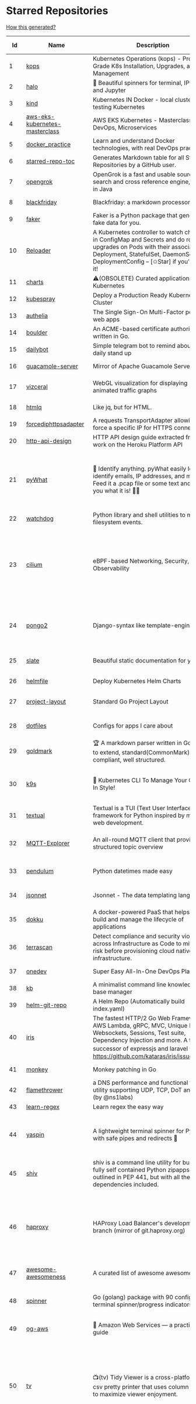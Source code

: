 # Starred Repositories  

[How this generated?](../master/USAGE.md)  

| Id 			| Name			| Description | Star Counts | Topics/Tags   | Last Updated 	|  
| ----------- | ----------- 	| ----------- | ----------- | ----------- 	| -----------   |  
|1|[kops](https://github.com/kubernetes/kops.git)|Kubernetes Operations (kops) - Production Grade K8s Installation, Upgrades, and Management|13671||19-1-2022|  
|2|[halo](https://github.com/manrajgrover/halo.git)|💫 Beautiful spinners for terminal, IPython and Jupyter|2537||9-11-2020|  
|3|[kind](https://github.com/kubernetes-sigs/kind.git)|Kubernetes IN Docker - local clusters for testing Kubernetes|9148||12-1-2022|  
|4|[aws-eks-kubernetes-masterclass](https://github.com/stacksimplify/aws-eks-kubernetes-masterclass.git)|AWS EKS Kubernetes - Masterclass   DevOps, Microservices|346||16-5-2021|  
|5|[docker_practice](https://github.com/yeasy/docker_practice.git)|Learn and understand Docker technologies, with real DevOps practice!|19902||4-1-2022|  
|6|[starred-repo-toc](https://github.com/yks0000/starred-repo-toc.git)|Generates Markdown table for all Starred Repositories by a GitHub user.|4||20-1-2022|  
|7|[opengrok](https://github.com/oracle/opengrok.git)|OpenGrok is a fast and usable source code search and cross reference engine, written in Java|3473||19-1-2022|  
|8|[blackfriday](https://github.com/russross/blackfriday.git)|Blackfriday: a markdown processor for Go|4862||27-10-2020|  
|9|[faker](https://github.com/joke2k/faker.git)|Faker is a Python package that generates fake data for you.|13558||13-1-2022|  
|10|[Reloader](https://github.com/stakater/Reloader.git)|A Kubernetes controller to watch changes in ConfigMap and Secrets and do rolling upgrades on Pods with their associated Deployment, StatefulSet, DaemonSet and DeploymentConfig – [✩Star] if you're using it!|3031||2-1-2022|  
|11|[charts](https://github.com/helm/charts.git)|⚠️(OBSOLETE) Curated applications for Kubernetes|15349||21-12-2021|  
|12|[kubespray](https://github.com/kubernetes-sigs/kubespray.git)|Deploy a Production Ready Kubernetes Cluster|11751||17-1-2022|  
|13|[authelia](https://github.com/authelia/authelia.git)|The Single Sign-On Multi-Factor portal for web apps|11449||19-1-2022|  
|14|[boulder](https://github.com/letsencrypt/boulder.git)|An ACME-based certificate authority, written in Go. |4119||19-1-2022|  
|15|[dailybot](https://github.com/sapumar/dailybot.git)|Simple telegram bot to remind about the daily stand up|8||23-12-2021|  
|16|[guacamole-server](https://github.com/apache/guacamole-server.git)|Mirror of Apache Guacamole Server|1975||12-1-2022|  
|17|[vizceral](https://github.com/Netflix/vizceral.git)|WebGL visualization for displaying animated traffic graphs|3876|graph, traffic, visualization, webgl, monitoring|20-7-2019|  
|18|[htmlq](https://github.com/mgdm/htmlq.git)|Like jq, but for HTML.|5421||3-1-2022|  
|19|[forcediphttpsadapter](https://github.com/Roadmaster/forcediphttpsadapter.git)|A requests TransportAdapter allowing to force a specific IP for HTTPS connections.|37||1-11-2021|  
|20|[http-api-design](https://github.com/interagent/http-api-design.git)|HTTP API design guide extracted from work on the Heroku Platform API|13531||18-11-2021|  
|21|[pyWhat](https://github.com/bee-san/pyWhat.git)|🐸   Identify anything. pyWhat easily lets you identify emails, IP addresses, and more. Feed it a .pcap file or some text and it'll tell you what it is! 🧙‍♀️|4998|cyber, security, hacking, cybersecurity, malware, re, python, pcap, malware-analysis, malware-research, tryhackme, hacktoberfest|7-12-2021|  
|22|[watchdog](https://github.com/gorakhargosh/watchdog.git)|Python library and shell utilities to monitor filesystem events.|5103||29-12-2021|  
|23|[cilium](https://github.com/cilium/cilium.git)|eBPF-based Networking, Security, and Observability|10653|containers, bpf, security, kubernetes, kubernetes-networking, cni, kernel, loadbalancing, monitoring, troubleshooting, xdp, ebpf, k8s, observability, networking|19-1-2022|  
|24|[pongo2](https://github.com/flosch/pongo2.git)|Django-syntax like template-engine for Go|2137|template, go, django, template-engine, pongo2, templates, template-language, golang, golang-library|18-1-2022|  
|25|[slate](https://github.com/slatedocs/slate.git)|Beautiful static documentation for your API|33561|slate, api-documentation, api, static-site-generator|15-12-2021|  
|26|[helmfile](https://github.com/roboll/helmfile.git)|Deploy Kubernetes Helm Charts|3654|kubernetes, helm, chart|10-1-2022|  
|27|[project-layout](https://github.com/golang-standards/project-layout.git)|Standard Go Project Layout|28936|go, golang, project-template, standards, project-structure|22-8-2021|  
|28|[dotfiles](https://github.com/bbkane/dotfiles.git)|Configs for apps I care about|19|dotfiles, zsh, neovim, vscode, git, sqlite, sqlite3|9-1-2022|  
|29|[goldmark](https://github.com/yuin/goldmark.git)|:trophy: A markdown parser written in Go. Easy to extend, standard(CommonMark) compliant, well structured.|1884|markdown, commonmark, golang, go|24-11-2021|  
|30|[k9s](https://github.com/derailed/k9s.git)|🐶 Kubernetes CLI To Manage Your Clusters In Style!|15016|k9s, kubernetes, kubernetes-cli, kubernetes-clusters, k8s, k8s-cluster, go, golang|19-1-2022|  
|31|[textual](https://github.com/Textualize/textual.git)|Textual is a TUI (Text User Interface) framework for Python inspired by modern web development.|7138|terminal, python, tui, rich|9-1-2022|  
|32|[MQTT-Explorer](https://github.com/thomasnordquist/MQTT-Explorer.git)|An all-round MQTT client that provides a structured topic overview|1604|mqtt, mqtt-explorer, homeautomation, mqtt-client, mqtt-smarthome, mqtt-tool|11-8-2021|  
|33|[pendulum](https://github.com/sdispater/pendulum.git)|Python datetimes made easy|4660|python, datetime, date, time, python3, timezones|18-1-2022|  
|34|[jsonnet](https://github.com/google/jsonnet.git)|Jsonnet - The data templating language|5308|jsonnet, configuration, config, functional, json|4-1-2022|  
|35|[dokku](https://github.com/dokku/dokku.git)|A docker-powered PaaS that helps you build and manage the lifecycle of applications|22262||18-1-2022|  
|36|[terrascan](https://github.com/accurics/terrascan.git)|Detect compliance and security violations across Infrastructure as Code to mitigate risk before provisioning cloud native infrastructure.|2736||11-1-2022|  
|37|[onedev](https://github.com/theonedev/onedev.git)|Super Easy All-In-One DevOps Platform|5020||19-1-2022|  
|38|[kb](https://github.com/gnebbia/kb.git)|A minimalist command line knowledge base manager|2804||31-10-2021|  
|39|[helm-git-repo](https://github.com/yks0000/helm-git-repo.git)|A Helm Repo (Automatically build index.yaml)|1||6-4-2021|  
|40|[iris](https://github.com/kataras/iris.git)|The fastest HTTP/2 Go Web Framework. AWS Lambda, gRPC, MVC, Unique Router, Websockets, Sessions, Test suite, Dependency Injection and more. A true successor of expressjs and laravel   谢谢 https://github.com/kataras/iris/issues/1329  |21736|go, framework, server, middleware, router, performance, iris, web-framework, mvc, golang, expressjs, laravel|8-1-2022|  
|41|[monkey](https://github.com/bouk/monkey.git)|Monkey patching in Go|2738||9-12-2019|  
|42|[flamethrower](https://github.com/DNS-OARC/flamethrower.git)|a DNS performance and functional testing utility supporting UDP, TCP, DoT and DoH (by @ns1labs)|244|dns, performance, functional-testing|20-9-2021|  
|43|[learn-regex](https://github.com/ziishaned/learn-regex.git)|Learn regex the easy way|40380|||  
|44|[yaspin](https://github.com/pavdmyt/yaspin.git)|A lightweight terminal spinner for Python with safe pipes and redirects 🎁|492|spinner, terminal, cli-utilities, python, loader, unix, easy-to-use, python-library, awesome, console, cli, utilities|14-11-2021|  
|45|[shiv](https://github.com/linkedin/shiv.git)|shiv is a command line utility for building fully self contained Python zipapps as outlined in PEP 441, but with all their dependencies included.|1354||18-11-2021|  
|46|[haproxy](https://github.com/haproxy/haproxy.git)|HAProxy Load Balancer's development branch (mirror of git.haproxy.org)|2533|haproxy, load-balancer, reverse-proxy, proxy, http, http2, cache, fastcgi, high-availability, https, ipv6, proxy-protocol, ddos-mitigation, tls13, high-performance, caching|20-1-2022|  
|47|[awesome-awesomeness](https://github.com/bayandin/awesome-awesomeness.git)|A curated list of awesome awesomeness|28440|||  
|48|[spinner](https://github.com/briandowns/spinner.git)|Go (golang) package with 90 configurable terminal spinner/progress indicators.|1673|go, golang, spinner, statusbar, cli, terminal, terminal-ui, progress-bar, progressbar, indicator|1-1-2022|  
|49|[og-aws](https://github.com/open-guides/og-aws.git)|📙 Amazon Web Services — a practical guide|30712|||  
|50|[tv](https://github.com/alexhallam/tv.git)|📺(tv) Tidy Viewer is a cross-platform CLI csv pretty printer that uses column styling to maximize viewer enjoyment.|1370|cli, terminal, csv, pretty-printer, pretty-print, command-line-tool, data-science, rust, command-line, tabular-data, tibble, dataframe, datatable, csv-viewer, csv-visualization, csv-pretty-print, csv-cat, column, csv-column, hacktoberfest|11-1-2022|  
|51|[brackets](https://github.com/adobe/brackets.git)|An open source code editor for the web, written in JavaScript, HTML and CSS.|33706|||  
|52|[ecs-refarch-service-discovery](https://github.com/awslabs/ecs-refarch-service-discovery.git)|An EC2 Container Service Reference Architecture for providing Service Discovery to containers using CloudWatch Events, Lambda and Route 53 private hosted zones. |436||25-7-2016|  
|53|[awesome-cheatsheets](https://github.com/LeCoupa/awesome-cheatsheets.git)|👩‍💻👨‍💻 Awesome cheatsheets for popular programming languages, frameworks and development tools. They include everything you should know in one single file.|26432|cheatsheets, javascript, bash, nodejs, cheatsheet, database, language, frontend, backend, feathersjs, redis, vuejs, vim, django, programming-language, xcode, php, docker, kubernetes, sailsjs|21-12-2021|  
|54|[tldr](https://github.com/tldr-pages/tldr.git)|📚 Collaborative cheatsheets for console commands|36931|shell, man-page, tldr, manpages, documentation, cheatsheets, terminal, command-line, console, examples, help, manual, hacktoberfest||  
|55|[caddy](https://github.com/caddyserver/caddy.git)|Fast, multi-platform web server with automatic HTTPS|36548|go, web-server, caddyfile, http, http-server, reverse-proxy, https, tls, automatic-https, privacy, security||  
|56|[awesome-interview-questions](https://github.com/DopplerHQ/awesome-interview-questions.git)|:octocat: A curated awesome list of lists of interview questions. Feel free to contribute! :mortar_board: |44795|awesome-list, awesomeness, interview-questions, interviewing, interview-practice, ruby, javascript, awesome, list, python-interview-questions, rails-interview, javascript-interview-questions, angularjs-interview-questions, android-interview-questions||  
|57|[awesome-scalability](https://github.com/binhnguyennus/awesome-scalability.git)|The Patterns of Scalable, Reliable, and Performant Large-Scale Systems|37150|system-design, backend, scalability, interview, architecture, devops, design-patterns, interview-questions, awesome-list, big-data, awesome, resources, lists, web-development, programming, system, interview-practice, computer-science, distributed-systems, machine-learning|10-1-2022|  
|58|[schema](https://github.com/keleshev/schema.git)|Schema validation just got Pythonic|2509||1-12-2021|  
|59|[github-cheat-sheet](https://github.com/tiimgreen/github-cheat-sheet.git)|A list of cool features of Git and GitHub.|33734|awesome, awesome-list, list, github, git|6-10-2020|  
|60|[cheat.sh](https://github.com/chubin/cheat.sh.git)|the only cheat sheet you need|28034|cheatsheet, curl, terminal, command-line, cli, examples, documentation, help, tldr, hacktoberfest2021|1-1-2022|  
|61|[every-programmer-should-know](https://github.com/mtdvio/every-programmer-should-know.git)|A collection of (mostly) technical things every software developer should know about|51923|cc-by, computer-science, educational, novice, collection|19-4-2021|  
|62|[face_recognition](https://github.com/ageitgey/face_recognition.git)|The world's simplest facial recognition api for Python and the command line|42873|machine-learning, face-detection, face-recognition, python|14-6-2021|  
|63|[awesome-courses](https://github.com/prakhar1989/awesome-courses.git)|:books: List of awesome university courses for learning Computer Science!|38984|computer-science, courses, awesome-list, awesome|2-12-2020|  
|64|[design-patterns-for-humans](https://github.com/kamranahmedse/design-patterns-for-humans.git)|An ultra-simplified explanation to design patterns|32552|design-patterns, architecture, software-engineering, engineering, principles, computer-science|22-11-2020|  
|65|[leveldb](https://github.com/google/leveldb.git)|LevelDB is a fast key-value storage library written at Google that provides an ordered mapping from string keys to string values.|28102||17-1-2022|  
|66|[core](https://github.com/home-assistant/core.git)|:house_with_garden: Open source home automation that puts local control and privacy first.|49150|python, home-automation, iot, internet-of-things, mqtt, raspberry-pi, asyncio, hacktoberfest|20-1-2022|  
|67|[discourse](https://github.com/discourse/discourse.git)|A platform for community discussion. Free, open, simple.|34830|discourse, javascript, rails, ruby, ember, forum, postgresql|19-1-2022|  
|68|[PayloadsAllTheThings](https://github.com/swisskyrepo/PayloadsAllTheThings.git)|A list of useful payloads and bypass for Web Application Security and Pentest/CTF|33652|pentest, payload, bypass, web-application, hacking, vulnerability, bounty, methodology, privilege-escalation, penetration-testing, cheatsheet, security, enumeration, bugbounty, redteam, payloads, hacktoberfest|19-1-2022|  
|69|[pi-hole](https://github.com/pi-hole/pi-hole.git)|A black hole for Internet advertisements|34625|pi-hole, ad-blocker, shell, blocker, raspberry-pi, cloud, dnsmasq, dhcp, dhcp-server, dns-server, dashboard, hacktoberfest|16-1-2022|  
|70|[nginx-module-vts](https://github.com/vozlt/nginx-module-vts.git)|Nginx virtual host traffic status module|2544||10-2-2021|  
|71|[typer](https://github.com/tiangolo/typer.git)|Typer, build great CLIs. Easy to code. Based on Python type hints.|7035||30-8-2021|  
|72|[ora](https://github.com/sindresorhus/ora.git)|Elegant terminal spinner|7463||13-9-2021|  
|73|[chef](https://github.com/chef/chef.git)|Chef Infra, a powerful automation platform that transforms infrastructure into code automating how infrastructure is configured, deployed and managed across any environment, at any scale|6806||19-1-2022|  
|74|[kubernetes-the-hard-way](https://github.com/kelseyhightower/kubernetes-the-hard-way.git)|Bootstrap Kubernetes the hard way on Google Cloud Platform. No scripts.|29661||2-5-2021|  
|75|[gotty](https://github.com/sorenisanerd/gotty.git)|Share your terminal as a web application|1473||12-1-2022|  
|76|[algorithm-visualizer](https://github.com/algorithm-visualizer/algorithm-visualizer.git)|:fireworks:Interactive Online Platform that Visualizes Algorithms from Code|36212|algorithm, data-structure, visualization, animation|30-11-2021|  
|77|[scrapy](https://github.com/scrapy/scrapy.git)|Scrapy, a fast high-level web crawling & scraping framework for Python.|42526|python, scraping, crawling, framework, crawler, hacktoberfest|10-1-2022|  
|78|[rich](https://github.com/Textualize/rich.git)|Rich is a Python library for rich text and beautiful formatting in the terminal.|33586|python, python3, python-library, terminal, terminal-color, markdown, tables, syntax-highlighting, ansi-colors, progress-bar-python, progress-bar, traceback, rich, tracebacks-rich, emoji|19-1-2022|  
|79|[kong](https://github.com/Kong/kong.git)|🦍 The Cloud-Native API Gateway |31058|api-gateway, nginx, luajit, microservices, api-management, serverless, apis, iot, consul, docker, reverse-proxy, cloud-native, microservice, kong, devops, servicecontrol, kubernetes, kubernetes-ingress-controller, kubernetes-ingress|19-1-2022|  
|80|[cli-spinners](https://github.com/sindresorhus/cli-spinners.git)|Spinners for use in the terminal|1891||1-10-2021|  
|81|[styleguide](https://github.com/google/styleguide.git)|Style guides for Google-originated open-source projects|29684|cpplint, styleguide, style-guide|13-1-2022|  
|82|[kubernetes-handbook](https://github.com/rootsongjc/kubernetes-handbook.git)|Kubernetes中文指南/云原生应用架构实践手册 -  https://jimmysong.io/kubernetes-handbook|9539||18-1-2022|  
|83|[sqlc](https://github.com/kyleconroy/sqlc.git)|Generate type-safe code from SQL|4683|go, postgresql, sql, orm, code-generator, mysql, python, kotlin|16-1-2022|  
|84|[seaweedfs](https://github.com/chrislusf/seaweedfs.git)|SeaweedFS is a fast distributed storage system for blobs, objects, files, and data lake, for billions of files! Blob store has O(1) disk seek, cloud tiering. Filer supports Cloud Drive, cross-DC active-active replication, Kubernetes, POSIX FUSE mount, S3 API, S3 Gateway, Hadoop, WebDAV, encryption, Erasure Coding.|13695|distributed-storage, distributed-systems, s3, hdfs, fuse, distributed-file-system, hadoop-hdfs, posix, tiered-file-system, kubernetes, replication, object-storage, s3-storage, seaweedfs, erasure-coding, blob-storage, cloud-drive|20-1-2022|  
|85|[terminalizer](https://github.com/faressoft/terminalizer.git)|🦄 Record your terminal and generate animated gif images or share a web player|12259|terminal, record, capture, shot, bash, powershell, gif, animated, generate, theme, colors, font, repeat, command-line, shell, zsh, bash-profile, render, tty, pty|18-4-2020|  
|86|[boundary](https://github.com/hashicorp/boundary.git)|Boundary enables identity-based access management for dynamic infrastructure. |3155|hashicorp, security, zero-trust, hacktoberfest|18-1-2022|  
|87|[celery](https://github.com/celery/celery.git)|Distributed Task Queue (development branch)|18532|python, task-manager, task-scheduler, task-runner, queue-workers, queued-jobs, queue-tasks, amqp, redis, sqs, sqs-queue, python3, python-library||  
|88|[landscape](https://github.com/cncf/landscape.git)|🌄The Cloud Native Interactive Landscape filters and sorts hundreds of projects and products, and shows details including GitHub stars, funding or market cap, first and last commits, contributor counts, headquarters location, and recent tweets.|8029|cloud-native, landscape, cncf, svg, logo, serverless, crunchbase||  
|89|[sanic-prometheus](https://github.com/dkruchinin/sanic-prometheus.git)|Prometheus metrics for Sanic,  an async python web server|67|python, prometheus, sanic, monitoring|12-10-2020|  
|90|[http2smugl](https://github.com/neex/http2smugl.git)|-|349||10-11-2021|  
|91|[Notepads](https://github.com/JasonStein/Notepads.git)|A modern, lightweight text editor with a minimalist design.|5704|fluent, notepad, texteditor, uwp, markdown, diff-viewer, windows, app|12-1-2022|  
|92|[cli53](https://github.com/barnybug/cli53.git)|Command line tool for Amazon Route 53|1743||17-1-2021|  
|93|[falcon](https://github.com/falconry/falcon.git)|The no-nonsense REST API and microservices framework for Python developers, with a focus on reliability, correctness, and performance at scale.|8679|python, framework, rest, microservices, web, api, http, wsgi, asgi||  
|94|[gping](https://github.com/orf/gping.git)|Ping, but with a graph|5726||17-1-2022|  
|95|[loguru](https://github.com/Delgan/loguru.git)|Python logging made (stupidly) simple|10833|python, logging, logger, log|19-1-2022|  
|96|[archivy](https://github.com/archivy/archivy.git)|Archivy is a self-hosted knowledge repository that allows you to safely preserve useful content that contributes to your own personal, searchable and extendable wiki.|2775|elasticsearch, knowledge, productivity, python, knowledge-base, note-taking, digital-brain, cli, hacktoberfest|16-1-2022|  
|97|[predictive-horizontal-pod-autoscaler](https://github.com/jthomperoo/predictive-horizontal-pod-autoscaler.git)|Horizontal Pod Autoscaler built with predictive abilities using statistical models|160|predictive-analytics, kubernetes, autoscaler, cpa, custompodautoscaler, custom-pod-autoscaler, horizontal-pod-autoscaler, predictions, statistical-models, replicas, autoscaling, hacktoberfest||  
|98|[kubetools](https://github.com/collabnix/kubetools.git)|Kubetools - Curated List of Kubernetes Tools|394|hacktoberfest, hacktoberfest2020, kubernetes, helm, helmpack, helmcharts, jenkins, iot, monitoring, monitoring-tool, prometheus, thanos, grafana, kubernetes-clusters, kubernetes-operational, kubernetes-resource, k8s-cluster, kubernetes-cli||  
|99|[duf](https://github.com/muesli/duf.git)|Disk Usage/Free Utility - a better 'df' alternative|7795|hacktoberfest, disk-space, disk-usage, df, linux, macos, freebsd, openbsd, windows, user-friendly, cli, terminal, filesystem, tui|13-1-2022|  
|100|[behave](https://github.com/behave/behave.git)|BDD, Python style.|2500||16-1-2022|  
|101|[python-container](https://github.com/googleapis/python-container.git)|-|24|||  
|102|[terraform-switcher](https://github.com/warrensbox/terraform-switcher.git)|A command line tool to switch between different versions of terraform  (install with homebrew and more)|813|terraform, go, golang||  
|103|[nativefier](https://github.com/nativefier/nativefier.git)|Make any web page a desktop application|29613|nodejs, electron, linux, windows, macos, desktop-application|10-1-2022|  
|104|[envoy](https://github.com/envoyproxy/envoy.git)|Cloud-native high-performance edge/middle/service proxy|18771|cats, rocket-ships, cars, more-cats, cats-over-dogs, nanoservices, corgis, cncf||  
|105|[diagrams](https://github.com/mingrammer/diagrams.git)|:art: Diagram as Code for prototyping cloud system architectures|15936|diagram, diagram-as-code, architecture, graphviz||  
|106|[gcsfuse](https://github.com/GoogleCloudPlatform/gcsfuse.git)|A user-space file system for interacting with Google Cloud Storage|1385|||  
|107|[aws-cli](https://github.com/aws/aws-cli.git)|Universal Command Line Interface for Amazon Web Services|11920|aws, cloud, aws-cli, cloud-management|19-1-2022|  
|108|[ImHex](https://github.com/WerWolv/ImHex.git)|🔍 A Hex Editor for Reverse Engineers, Programmers and people who value their retinas when working at 3 AM.|11970|hex-editor, reverse-engineering, ips, ips32, pattern-highlighting, dear-imgui, disassembler, analyzer, mathematical-evaluator, pattern-language, dark-mode, nodes, data-processor, hacktoberfest|17-1-2022|  
|109|[mycli](https://github.com/dbcli/mycli.git)|A Terminal Client for MySQL with AutoCompletion and Syntax Highlighting.|10133|database, python, syntax-highlighting, mysql, mycli, auto-completion|11-1-2022|  
|110|[rook](https://github.com/rook/rook.git)|Storage Orchestration for Kubernetes|9445|storage, kubernetes, ceph, storage-cluster, docker, cloud-native, etcd, cncf|19-1-2022|  
|111|[cdk8s](https://github.com/cdk8s-team/cdk8s.git)|Define Kubernetes native apps and abstractions using object-oriented programming|2748||20-1-2022|  
|112|[grafana](https://github.com/grafana/grafana.git)|The open and composable observability and data visualization platform. Visualize metrics, logs, and traces from multiple sources like Prometheus, Loki, Elasticsearch, InfluxDB, Postgres and many more. |46546|grafana, monitoring, analytics, metrics, influxdb, prometheus, elasticsearch, alerting, data-visualization, go, dashboard, business-intelligence, mysql, postgres, hacktoberfest|19-1-2022|  
|113|[k3s](https://github.com/k3s-io/k3s.git)|Lightweight Kubernetes|18895|kubernetes, k8s|20-1-2022|  
|114|[dapr](https://github.com/dapr/dapr.git)|Dapr is a portable, event-driven, runtime for building distributed applications across cloud and edge.|16690|microservices, microservice, kubernetes, sidecar, state-management, event-driven, pubsub, serverless, containers|18-1-2022|  
|115|[influxdb](https://github.com/influxdata/influxdb.git)|Scalable datastore for metrics, events, and real-time analytics|22738|influxdb, monitoring, database, time-series, metrics, go, react|19-1-2022|  
|116|[aws-eks-best-practices](https://github.com/aws/aws-eks-best-practices.git)|A best practices guide for day 2 operations, including operational excellence, security, reliability, performance efficiency, and cost optimization.|770||19-1-2022|  
|117|[graphene-django](https://github.com/graphql-python/graphene-django.git)|Integrate GraphQL into your Django project.|3756|graphene, django, python, graphql|18-1-2022|  
|118|[kubernetes-external-secrets](https://github.com/external-secrets/kubernetes-external-secrets.git)|Integrate external secret management systems with Kubernetes|2471|kubernetes, secrets-management, aws, aws-secrets-manager, vault, hashicorp, kubernetes-external-secrets, secrets-manager|16-1-2022|  
|119|[rundeck](https://github.com/rundeck/rundeck.git)|Enable Self-Service Operations: Give specific users access to your existing tools, services, and scripts|4460|rundeck, devops, deployment, scheduler, automation, orchestration, ansible, audit, sre, operations, ops, devops-tools, devops-team, runbook, hacktoberfest|19-1-2022|  
|120|[kubesphere](https://github.com/kubesphere/kubesphere.git)|The container platform tailored for Kubernetes multi-cloud, datacenter, and edge management ⎈ 🖥 ☁️|8643|devops, container-management, k8s, cncf, cloud-native, servicemesh, kubesphere, kubernetes-platform-solution, kubernetes, jenkins, istio, observability, multi-cluster, hacktoberfest|20-1-2022|  
|121|[marathon](https://github.com/mesosphere/marathon.git)|Deploy and manage containers (including Docker) on top of Apache Mesos at scale.|4033|dcos-orchestration-guild, dcos|27-7-2021|  
|122|[teleport](https://github.com/gravitational/teleport.git)|Certificate authority and access plane for SSH, Kubernetes, web apps, databases and desktops|10865|ssh, go, bastion, teleport-binaries, certificate, golang, cluster, teleport, firewall, security, jumpserver, rbac, audit, pam, kubernetes, kubernetes-access, firewalls, database-access, postgres, rdp|20-1-2022|  
|123|[minikube](https://github.com/kubernetes/minikube.git)|Run Kubernetes locally|22986|minikube, kubernetes, cluster, containers, go, cncf|20-1-2022|  
|124|[emissary](https://github.com/emissary-ingress/emissary.git)|open source Kubernetes-native API gateway for microservices built on the Envoy Proxy|3615|||  
|125|[ohmyzsh](https://github.com/ohmyzsh/ohmyzsh.git)|🙃   A delightful community-driven (with 2,000+ contributors) framework for managing your zsh configuration. Includes 300+ optional plugins (rails, git, macOS, hub, docker, homebrew, node, php, python, etc), 140+ themes to spice up your morning, and an auto-update tool so that makes it easy to keep up with the latest updates from the community.|139563|||  
|126|[google-api-python-client](https://github.com/googleapis/google-api-python-client.git)|🐍 The official Python client library for Google's discovery based APIs.|5340|||  
|127|[sceptre](https://github.com/Sceptre/sceptre.git)|Build better AWS infrastructure|1282|aws, cloudformation, infrastructure, python, devops, cloud, sceptre||  
|128|[driftctl](https://github.com/snyk/driftctl.git)|Detect, track and alert on infrastructure drift|1716|||  
|129|[awesome-gcp-certifications](https://github.com/sathishvj/awesome-gcp-certifications.git)|Google Cloud Platform Certification resources.|2213|||  
|130|[sealed-secrets](https://github.com/bitnami-labs/sealed-secrets.git)|A Kubernetes controller and tool for one-way encrypted Secrets|4324||17-1-2022|  
|131|[kubeflow](https://github.com/kubeflow/kubeflow.git)|Machine Learning Toolkit for Kubernetes|11119||4-1-2022|  
|132|[cloud-custodian](https://github.com/cloud-custodian/cloud-custodian.git)|Rules engine for cloud security, cost optimization, and governance, DSL in yaml for policies to query, filter, and take actions on resources|3965|aws, compliance, cloud, rules-engine, cloud-computing, management, serverless, lambda, gcp, azure||  
|133|[go-fuzz](https://github.com/dvyukov/go-fuzz.git)|Randomized testing for Go|4237|fuzzing, testing, go|14-9-2021|  
|134|[python-telegram-bot](https://github.com/python-telegram-bot/python-telegram-bot.git)|We have made you a wrapper you can't refuse|17487|python, telegram, bot, chatbot, framework, hacktoberfest|3-1-2022|  
|135|[containerd](https://github.com/containerd/containerd.git)|An open and reliable container runtime|10114|containerd, oci, containers, docker, cncf, cri, kubernetes, hacktoberfest|20-1-2022|  
|136|[json-server](https://github.com/typicode/json-server.git)|Get a full fake REST API with zero coding in less than 30 seconds (seriously)|59134||9-11-2021|  
|137|[litestream](https://github.com/benbjohnson/litestream.git)|Streaming replication for SQLite.|3978|sqlite, replication, s3|15-1-2022|  
|138|[Depix](https://github.com/beurtschipper/Depix.git)|Recovers passwords from pixelized screenshots|21204||3-10-2021|  
|139|[boto3](https://github.com/boto/boto3.git)|AWS SDK for Python|6967|python, aws, cloud, cloud-management, aws-sdk|19-1-2022|  
|140|[htop](https://github.com/htop-dev/htop.git)|htop - an interactive process viewer|3244|process, viewer, console, terminal, linux, macos, bsd, c, hacktoberfest|18-1-2022|  
|141|[mdBook](https://github.com/rust-lang/mdBook.git)|Create book from markdown files. Like Gitbook but implemented in Rust|8401||18-1-2022|  
|142|[outrun](https://github.com/Overv/outrun.git)|Execute a local command using the processing power of another Linux machine.|3000||22-3-2021|  
|143|[microservices-demo](https://github.com/GoogleCloudPlatform/microservices-demo.git)|Sample cloud-native application with 10 microservices showcasing Kubernetes, Istio, gRPC and OpenCensus.|11513|kubernetes, grpc, istio, opencensus, gke, skaffold, sample-application, google-cloud, samples|13-1-2022|  
|144|[iris](https://github.com/linkedin/iris.git)|Iris is a highly configurable and flexible service for paging and messaging.|641|paging, escalation, messaging, automation|19-1-2022|  
|145|[acme.sh](https://github.com/acmesh-official/acme.sh.git)|A pure Unix shell script implementing ACME client protocol|25117|acme, acme-protocol, letsencrypt, certbot, shell, ash, bash, posix, posix-sh, zerossl, buypass, acme-client|19-1-2022|  
|146|[watchman](https://github.com/facebook/watchman.git)|Watches files and records, or triggers actions, when they change. |10615||20-1-2022|  
|147|[ytfzf](https://github.com/pystardust/ytfzf.git)|A posix script to find and watch youtube videos from the terminal. (Without API)|2286|youtube, cli, terminal, posix, fzf, dmenu, ueberzug|19-1-2022|  
|148|[grex](https://github.com/pemistahl/grex.git)|A command-line tool and library for generating regular expressions from user-provided test cases|4980|command-line-tool, tool, regex, regexp, regex-pattern, regular-expression, regular-expressions, rust, cli, rust-cli, terminal, rust-library, rust-crate|19-1-2022|  
|149|[ntopng](https://github.com/ntop/ntopng.git)|Web-based Traffic and Security Network Traffic Monitoring|4383|ntopng, realtime, network, sflow, ipfix, traffic-monitoring, packet-analyser, packet-processing, netflow, snmp, ebpf, docker, kubernetes|19-1-2022|  
|150|[x509-certificate-exporter](https://github.com/enix/x509-certificate-exporter.git)|A Prometheus exporter to monitor x509 certificates expiration in Kubernetes clusters or standalone|167|prometheus-exporter, kubernetes, monitoring-tool, certificates, expiration-monitoring, dashboard, grafana-dashboard, certificates-focusing, alert|4-1-2022|  
|151|[github1s](https://github.com/conwnet/github1s.git)|One second to read GitHub code with VS Code.|20550|hacktoberfest|13-1-2022|  
|152|[flower](https://github.com/mher/flower.git)|Real-time monitor and web admin for Celery distributed task queue|5070|celery, task-queue, monitoring, administration, workers, rabbitmq, redis, python, asynchronous|25-11-2021|  
|153|[project-based-learning](https://github.com/practical-tutorials/project-based-learning.git)|Curated list of project-based tutorials|61331|tutorial, project, beginner-project, webdevelopment, python, javascript, cpp, golang|28-12-2021|  
|154|[awesome-python](https://github.com/vinta/awesome-python.git)|A curated list of awesome Python frameworks, libraries, software and resources|113684|awesome, python, collections, python-library, python-framework, python-resources|17-12-2021|  
|155|[troposphere](https://github.com/cloudtools/troposphere.git)|troposphere - Python library to create AWS CloudFormation descriptions|4610|aws-cloudformation, cloudformation, python, python3, troposphere|12-1-2022|  
|156|[fucking-algorithm](https://github.com/labuladong/fucking-algorithm.git)|刷算法全靠套路，认准 labuladong 就够了！English version supported! Crack LeetCode, not only how, but also why. |100881|leetcode, algorithms, interview-questions, data-structures, kmp, dynamic-programming, computer-science, dynamic-programming-algorithm|10-12-2021|  
|157|[hyper](https://github.com/vercel/hyper.git)|A terminal built on web technologies|37710|terminal, javascript, html, css, react, terminal-emulators, hyper, macos, linux|17-1-2022|  
|158|[recommenders](https://github.com/microsoft/recommenders.git)|Best Practices on Recommendation Systems|12056|machine-learning, recommender, ranking, deep-learning, python, jupyter-notebook, recommendation-algorithm, rating, operationalization, kubernetes, azure, microsoft, recommendation-system, recommendation-engine, recommendation, data-science, tutorial, artificial-intelligence|13-1-2022|  
|159|[scalene](https://github.com/plasma-umass/scalene.git)|Scalene: a high-performance, high-precision CPU, GPU, and memory profiler for Python|5169|python, profiling, performance-analysis, cpu-profiling, memory-management, profiler, python-profilers, gpu-programming, scalene, profiles-memory, performance-cpu, cpu, memory-allocation, gpu, memory-consumption|19-1-2022|  
|160|[swagger-ui](https://github.com/swagger-api/swagger-ui.git)|Swagger UI is a collection of HTML, JavaScript, and CSS assets that dynamically generate beautiful documentation from a Swagger-compliant API.|21422|swagger, swagger-ui, swagger-api, swagger-js, rest, rest-api, openapi-specification, oas, openapi, openapi3, hacktoberfest|19-1-2022|  
|161|[pulumi](https://github.com/pulumi/pulumi.git)|Pulumi - Developer-First Infrastructure as Code. Your Cloud, Your Language, Your Way 🚀|11142|infrastructure-as-code, serverless, containers, aws, azure, gcp, kubernetes, cloud, cloud-computing, iac, csharp, typescript, javascript, golang, go, dotnet, fsharp, python|20-1-2022|  
|162|[youtube-dl](https://github.com/ytdl-org/youtube-dl.git)|Command-line program to download videos from YouTube.com and other video sites|105259|||  
|163|[octodns](https://github.com/octodns/octodns.git)|Tools for managing DNS across multiple providers|2108|dns, workflow, infrastructure-as-code|18-1-2022|  
|164|[computer-science](https://github.com/ossu/computer-science.git)|:mortar_board: Path to a free self-taught education in Computer Science!|105546|computer-science, awesome-list, courses, curriculum||  
|165|[argo-rollouts](https://github.com/argoproj/argo-rollouts.git)|Progressive Delivery for Kubernetes|1327|gitops, canary, bluegreen, kubernetes, argoproj, deployments, experiments, argo-rollouts, progressive-delivery||  
|166|[atom](https://github.com/atom/atom.git)|:atom: The hackable text editor|56611|atom, editor, javascript, electron, windows, linux, macos||  
|167|[wait-for-it](https://github.com/vishnubob/wait-for-it.git)|Pure bash script to test and wait on the availability of a TCP host and port|7332|||  
|168|[the-art-of-command-line](https://github.com/jlevy/the-art-of-command-line.git)|Master the command line, in one page|101505|bash, unix, documentation, linux, macos, windows||  
|169|[gin](https://github.com/gin-gonic/gin.git)|Gin is a HTTP web framework written in Go (Golang). It features a Martini-like API with much better performance -- up to 40 times faster. If you need smashing performance, get yourself some Gin.|54890|||  
|170|[dive](https://github.com/wagoodman/dive.git)|A tool for exploring each layer in a docker image|29607|||  
|171|[arrow](https://github.com/arrow-py/arrow.git)|🏹 Better dates & times for Python|7727||19-1-2022|  
|172|[dashboard](https://github.com/kubernetes/dashboard.git)|General-purpose web UI for Kubernetes clusters|10691|||  
|173|[awesome-docker](https://github.com/veggiemonk/awesome-docker.git)|:whale: A curated list of Docker resources and projects|21047|||  
|174|[request](https://github.com/request/request.git)|🏊🏾 Simplified HTTP request client.|25400|||  
|175|[devops-exercises](https://github.com/bregman-arie/devops-exercises.git)|Linux, Jenkins, AWS, SRE, Prometheus, Docker, Python, Ansible, Git, Kubernetes, Terraform, OpenStack, SQL, NoSQL, Azure, GCP, DNS, Elastic, Network, Virtualization. DevOps Interview Questions|20393||5-1-2022|  
|176|[serverless](https://github.com/serverless/serverless.git)|⚡ Serverless Framework – Build web, mobile and IoT applications with serverless architectures using AWS Lambda, Azure Functions, Google CloudFunctions & more! – |41755|||  
|177|[labs](https://github.com/docker/labs.git)|This is a collection of tutorials for learning how to use Docker with various tools. Contributions welcome.|10510|||  
|178|[mkcert](https://github.com/FiloSottile/mkcert.git)|A simple zero-config tool to make locally trusted development certificates with any names you'd like.|33385|||  
|179|[docker-cheat-sheet](https://github.com/wsargent/docker-cheat-sheet.git)|Docker Cheat Sheet|20566|||  
|180|[lens](https://github.com/lensapp/lens.git)|Lens - The way the world runs Kubernetes|16797|kubernetes, kubernetes-ui, kubernetes-dashboard, cloud-native, devops, containers|19-1-2022|  
|181|[benten](https://github.com/intuit/benten.git)|Chatbot Development Framework (with Slack integration for Jira and Jenkins)|125|||  
|182|[awesome-kubernetes](https://github.com/ramitsurana/awesome-kubernetes.git)|A curated list for awesome kubernetes sources :ship::tada:|12376|||  
|183|[prometheus](https://github.com/prometheus/prometheus.git)|The Prometheus monitoring system and time series database.|40533|||  
|184|[k6](https://github.com/grafana/k6.git)|A modern load testing tool, using Go and JavaScript - https://k6.io|15182|golang, load-testing, load-generator, javascript, es6, performance, hacktoberfest|19-1-2022|  
|185|[microsoft-authentication-library-for-python](https://github.com/AzureAD/microsoft-authentication-library-for-python.git)|Microsoft Authentication Library (MSAL) for Python makes it easy to authenticate to Azure Active Directory. These documented APIs are stable https://msal-python.readthedocs.io. If you have questions but do not have a github account, ask your questions on Stackoverflow with tag "msal" + "python".|354|msal-python, azure, sdks, microsoft-identity-platform|19-1-2022|  
|186|[octant](https://github.com/vmware-tanzu/octant.git)|Highly extensible platform for developers to better understand the complexity of Kubernetes clusters.|5664|golang, octant, kubernetes-clusters, go, kubernetes|13-1-2022|  
|187|[draft](https://github.com/Azure/draft.git)|A tool for developers to create cloud-native applications on Kubernetes.|3965|kubernetes, helm, developer-tools, containers|26-2-2020|  
|188|[vscode](https://github.com/microsoft/vscode.git)|Visual Studio Code|126585|editor, electron, visual-studio-code, typescript, microsoft|20-1-2022|  
|189|[external-dns](https://github.com/kubernetes-sigs/external-dns.git)|Configure external DNS servers (AWS Route53, Google CloudDNS and others) for Kubernetes Ingresses and Services|4866||12-1-2022|  
|190|[linkerd2](https://github.com/linkerd/linkerd2.git)|Ultralight, security-first service mesh for Kubernetes. Main repo for Linkerd 2.x.|8012||19-1-2022|  
|191|[minio](https://github.com/minio/minio.git)|High Performance, Kubernetes Native Object Storage|31144|||  
|192|[runc](https://github.com/opencontainers/runc.git)|CLI tool for spawning and running containers according to the OCI specification|8821|||  
|193|[git-standup](https://github.com/kamranahmedse/git-standup.git)|Recall what you did on the last working day. Psst! or be nosy and find what someone else in your team did ;-)|7064|||  
|194|[bitcoin](https://github.com/bitcoin/bitcoin.git)|Bitcoin Core integration/staging tree|61275|bitcoin, c-plus-plus, p2p, cryptocurrency, cryptography||  
|195|[logrus](https://github.com/sirupsen/logrus.git)|Structured, pluggable logging for Go.|19700|||  
|196|[free-for-dev](https://github.com/ripienaar/free-for-dev.git)|A list of SaaS, PaaS and IaaS offerings that have free tiers of interest to devops and infradev|52653||18-1-2022|  
|197|[truffleHog](https://github.com/trufflesecurity/truffleHog.git)|Searches through git repositories for high entropy strings and secrets, digging deep into commit history|6296|entropy, secret, entropy-checks, regex, trufflehog||  
|198|[kustomize](https://github.com/kubernetes-sigs/kustomize.git)|Customization of kubernetes YAML configurations|7985|k8s-sig-cli, hacktoberfest|20-1-2022|  
|199|[profile-summary-for-github](https://github.com/tipsy/profile-summary-for-github.git)|Tool for visualizing GitHub profiles|19508|kotlin, webapp, github-api, javalin||  
|200|[argo-cd](https://github.com/argoproj/argo-cd.git)|Declarative continuous deployment for Kubernetes.|8129|argo, kubernetes, continuous-deployment, gitops, continuous-delivery, docker, cd, cicd, pipeline, devops, ci-cd, argo-cd, ksonnet, helm, hacktoberfest||  
|201|[telegram-bot-heroku-deploy](https://github.com/AnshumanFauzdar/telegram-bot-heroku-deploy.git)|Detailed guide to initially deploy a simple telegram python bot to heroku|28|heroku-app, telegram-bot, telegram, deploy, hacktoberfest|7-10-2020|  
|202|[hugo](https://github.com/gohugoio/hugo.git)|The world’s fastest framework for building websites.|56513|go, hugo, static-site-generator, blog-engine, cms, content-management-system, documentation-tool, hacktoberfest||  
|203|[ksonnet](https://github.com/ksonnet/ksonnet.git)|A CLI-supported framework that streamlines writing and deployment of Kubernetes configurations to multiple clusters.|1152||5-2-2019|  
|204|[skaffold](https://github.com/GoogleContainerTools/skaffold.git)|Easy and Repeatable Kubernetes Development|12351|kubernetes, developer-tools, docker, containers|20-1-2022|  
|205|[awesome-go](https://github.com/avelino/awesome-go.git)|A curated list of awesome Go frameworks, libraries and software|74075|golang, golang-library, go, awesome, awesome-list, hacktoberfest||  
|206|[tech-interview-handbook](https://github.com/yangshun/tech-interview-handbook.git)|💯 Curated interview preparation materials for busy engineers|63603|interview-questions, coding-interviews, interview-practice, interview-preparation, algorithm, algorithms, hacktoberfest||  
|207|[developer-roadmap](https://github.com/kamranahmedse/developer-roadmap.git)|Roadmap to becoming a developer in 2022|183942|computer-science, roadmap, developer-roadmap, frontend-roadmap, devops-roadmap, backend-roadmap, study-plan, engineering, react-roadmap, angular-roadmap, python-roadmap, go-roadmap, java-roadmap, dba-roadmap||  
|208|[go-github](https://github.com/google/go-github.git)|Go library for accessing the GitHub API|8062|go, github-api|17-1-2022|  
|209|[miniserve](https://github.com/svenstaro/miniserve.git)|🌟 For when you really just want to serve some files over HTTP right now!|2988|serve, http-server, server, static-files, cli, command-line, command-line-tool||  
|210|[fortio-operator](https://github.com/verfio/fortio-operator.git)|Load Testing Operator within the Kubernetes cluster and outside of it.|35|||  
|211|[terraform-cdk](https://github.com/hashicorp/terraform-cdk.git)|Define infrastructure resources using programming constructs and provision them using HashiCorp Terraform|3117|terraform, cdk, cdktf|19-1-2022|  
|212|[crouton](https://github.com/dnschneid/crouton.git)|Chromium OS Universal Chroot Environment|7999|chroot, shell, crouton, minecraft, ubuntu, debian, kali, linux, chromeos||  
|213|[gitignore](https://github.com/github/gitignore.git)|A collection of useful .gitignore templates|128551|gitignore, git||  
|214|[gitui](https://github.com/extrawurst/gitui.git)|Blazing 💥 fast terminal-ui for git written in rust 🦀|7087|rust, tui, terminal, git, command-line-tool, command-line-interface, async, hacktoberfest, bash||  
|215|[public-apis](https://github.com/public-apis/public-apis.git)|A collective list of free APIs|175515|api, public-apis, free, apis, list, development, software, public, resources, dataset, open-source, public-api, lists||  
|216|[argo-workflows](https://github.com/argoproj/argo-workflows.git)|Workflow engine for Kubernetes|10247|workflow, kubernetes, argo, dag, knative, airflow, machine-learning, argo-workflows, workflow-engine, hacktoberfest, cloud-native, cncf, k8s||  
|217|[resume.github.com](https://github.com/resume/resume.github.com.git)|Resumes generated using the GitHub informations|50546||5-8-2016|  
|218|[cert-manager](https://github.com/jetstack/cert-manager.git)|Automatically provision and manage TLS certificates in Kubernetes|8266|||  
|219|[realworld](https://github.com/gothinkster/realworld.git)|"The mother of all demo apps" — Exemplary fullstack Medium.com clone powered by React, Angular, Node, Django, and many more 🏅|63240|||  
|220|[ultimate-go](https://github.com/hoanhan101/ultimate-go.git)|The Ultimate Go Study Guide|14698|golang, computer-systems, programming, ebook, study-guide||  
|221|[engineering-blogs](https://github.com/kilimchoi/engineering-blogs.git)|A curated list of engineering blogs|20779|engineering-blogs, tech, programming-blogs, software-development, lists||  
|222|[go-leetcode](https://github.com/austingebauer/go-leetcode.git)|A collection of 100+ popular LeetCode problems solved in Go.|1690|leetcode, ctci||  
|223|[moto](https://github.com/spulec/moto.git)|A library that allows you to easily mock out tests based on AWS infrastructure.|5504|boto, aws, ec2, s3||  
|224|[terminals-are-sexy](https://github.com/k4m4/terminals-are-sexy.git)|💥 A curated list of Terminal frameworks, plugins & resources for CLI lovers.|10276|terminal, curated-list, awesome-lists, cli-lovers||  
|225|[lazydocker](https://github.com/jesseduffield/lazydocker.git)|The lazier way to manage everything docker|21494||19-1-2022|  
|226|[locust](https://github.com/locustio/locust.git)|Scalable user load testing tool written in Python|17992|locust, python, load-testing, performance-testing, http, benchmarking, load-generator||  
|227|[Public-APIs](https://github.com/n0shake/Public-APIs.git)|📚 A public list of APIs from round the web.|17835|||  
|228|[vegeta](https://github.com/tsenart/vegeta.git)|HTTP load testing tool and library. It's over 9000!|18906|load-testing, go, benchmarking, http|11-10-2020|  
|229|[awesome-macos-command-line](https://github.com/herrbischoff/awesome-macos-command-line.git)|Use your macOS terminal shell to do awesome things.|25622|macos, macosx, shell, terminal, awesome-list, awesome, list|2-9-2021|  
|230|[typing](https://github.com/python/typing.git)|Python static typing home. Contains the source for typing_extensions and the documentation. Also hosts a user help forum.|1115|python, types, typing, static-typing, gradual-typing|17-1-2022|  
|231|[terraform-provider-restapi](https://github.com/Mastercard/terraform-provider-restapi.git)|A terraform provider to manage objects in a RESTful API|539|||  
|232|[sdkman-cli](https://github.com/sdkman/sdkman-cli.git)|The SDKMAN! Command Line Interface|4432||19-1-2022|  
|233|[hygieia](https://github.com/hygieia/hygieia.git)|CapitalOne  DevOps Dashboard|3687|devops, dashboard, hygieia, delivery-pipeline, visualization, continuous-delivery, continuous-deployment, continuous-integration|23-9-2021|  
|234|[pykiteconnect](https://github.com/zerodha/pykiteconnect.git)|The official Python client library for the Kite Connect trading APIs|633||3-12-2021|  
|235|[doitlive](https://github.com/sloria/doitlive.git)|Because sometimes you need to do it live|3082|command-line, presentations, python, live-coding, cli, click, bash, zsh, ipython, script, hacktoberfest|24-5-2021|  
|236|[snyk](https://github.com/snyk/snyk.git)|Snyk CLI scans and monitors your projects for security vulnerabilities.|3721|security, monitor, snyk, vulnerabilities|19-1-2022|  
|237|[geeksforgeeks.pdf](https://github.com/dufferzafar/geeksforgeeks.pdf.git)|Topic wise PDFs of Geeks for Geeks articles. (Last updated in October 2018)|486|||  
|238|[viper](https://github.com/spf13/viper.git)|Go configuration with fangs|17989||19-1-2022|  
|239|[httpstat](https://github.com/reorx/httpstat.git)|curl statistics made simple|5012|curl, cli, python, http, visualization|24-12-2020|  
|240|[xdp-tutorial](https://github.com/xdp-project/xdp-tutorial.git)|XDP tutorial|1124|xdp, bpf, libbpf, tutorial||  
|241|[kraken](https://github.com/uber/kraken.git)|P2P Docker registry capable of distributing TBs of data in seconds|4895|docker, docker-registry, container, docker-image, p2p, bittorrent|6-1-2022|  
|242|[azure4everyone-samples](https://github.com/MarczakIO/azure4everyone-samples.git)|-|152||5-1-2021|  
|243|[cobra](https://github.com/spf13/cobra.git)|A Commander for modern Go CLI interactions|24865|cobra, cobra-library, cobra-generator, posix-compliant-flags, command-cobra, cli-app, command-line, commandline, command, cli, go, golang, golang-library, golang-application, subcommands, posix|6-1-2022|  
|244|[coreutils](https://github.com/uutils/coreutils.git)|Cross-platform Rust rewrite of the GNU coreutils|9740|rust, coreutils, gnu-coreutils, busybox, cross-platform, command-line-tool||  
|245|[helm](https://github.com/helm/helm.git)|The Kubernetes Package Manager|20975|cncf, chart, kubernetes, helm, charts|19-1-2022|  
|246|[flask-celery-example](https://github.com/miguelgrinberg/flask-celery-example.git)|This repository contains the example code for my blog article Using Celery with Flask.|1023||12-9-2021|  
|247|[alpha_vantage](https://github.com/RomelTorres/alpha_vantage.git)|A python wrapper for Alpha Vantage API for financial data.|3581||14-6-2021|  
|248|[goreleaser](https://github.com/goreleaser/goreleaser.git)|Deliver Go binaries as fast and easily as possible|9456||19-1-2022|  
|249|[ngrok](https://github.com/inconshreveable/ngrok.git)|Introspected tunnels to localhost|21285||31-5-2016|  
|250|[grequests](https://github.com/spyoungtech/grequests.git)|Requests + Gevent = <3|3926|||  
|251|[localstack](https://github.com/localstack/localstack.git)|💻  A fully functional local AWS cloud stack. Develop and test your cloud & Serverless apps offline!|38206|||  
|252|[fortio](https://github.com/fortio/fortio.git)|Fortio load testing library, command line tool, advanced echo server and web UI in go (golang). Allows to specify a set query-per-second load and record latency histograms and other useful stats.|2241||24-12-2021|  
|253|[cruise-control](https://github.com/linkedin/cruise-control.git)|Cruise-control is the first of its kind to fully automate the dynamic workload rebalance and self-healing of a Kafka cluster. It provides great value to Kafka users by simplifying the operation of Kafka clusters.|2073|kafka, cluster-management, self-healing|4-1-2022|  
|254|[python-cheatsheet](https://github.com/gto76/python-cheatsheet.git)|Comprehensive Python Cheatsheet|27247|cheatsheet, python, reference, python-cheatsheet|19-1-2022|  
|255|[mattermost-server](https://github.com/mattermost/mattermost-server.git)|Mattermost is an open source platform for secure collaboration across the entire software development lifecycle.|21750||20-1-2022|  
|256|[drawio](https://github.com/jgraph/drawio.git)|Source to app.diagrams.net|27409||19-1-2022|  
|257|[black](https://github.com/psf/black.git)|The uncompromising Python code formatter|24370||20-1-2022|  
|258|[wuzz](https://github.com/asciimoo/wuzz.git)|Interactive cli tool for HTTP inspection|9872|curl, golang, cli, http, inspector, http-inspection, go|22-1-2021|  
|259|[etcd](https://github.com/etcd-io/etcd.git)|Distributed reliable key-value store for the most critical data of a distributed system|38551|||  
|260|[awesome-deep-learning](https://github.com/ChristosChristofidis/awesome-deep-learning.git)|A curated list of awesome Deep Learning tutorials, projects and communities.|18197|||  
|261|[GolangTraining](https://github.com/GoesToEleven/GolangTraining.git)|Training for Golang (go language)|7868||4-12-2018|  
|262|[fasthttp](https://github.com/valyala/fasthttp.git)|Fast HTTP package for Go. Tuned for high performance. Zero memory allocations in hot paths. Up to 10x faster than net/http|16773|||  
|263|[osquery](https://github.com/osquery/osquery.git)|SQL powered operating system instrumentation, monitoring, and analytics.|18563|||  
|264|[awesome-hyper](https://github.com/bnb/awesome-hyper.git)|🖥 Delightful Hyper plugins, themes, and resources|9708||13-7-2021|  
|265|[golang-web-dev](https://github.com/GoesToEleven/golang-web-dev.git)|-|2865|||  
|266|[terraform-course](https://github.com/wardviaene/terraform-course.git)|Course files for my Udemy course about Terraform|1216|||  
|267|[sonobuoy](https://github.com/vmware-tanzu/sonobuoy.git)|Sonobuoy is a diagnostic tool that makes it easier to understand the state of a Kubernetes cluster by running a set of Kubernetes conformance tests and other plugins in an accessible and non-destructive manner.|2474|||  
|268|[nginx-admins-handbook](https://github.com/trimstray/nginx-admins-handbook.git)|How to improve NGINX performance, security, and other important things.|12497|||  
|269|[wtf](https://github.com/wtfutil/wtf.git)|The personal information dashboard for your terminal|13027|||  
|270|[telegraf](https://github.com/influxdata/telegraf.git)|The plugin-driven server agent for collecting & reporting metrics.|11065||20-1-2022|  
|271|[flask](https://github.com/pallets/flask.git)|The Python micro framework for building web applications.|57690||14-1-2022|  
|272|[cost-model](https://github.com/kubecost/cost-model.git)|Cross-cloud cost allocation models for Kubernetes workloads|1684||15-1-2022|  
|273|[vuls](https://github.com/future-architect/vuls.git)|Agent-less vulnerability scanner for Linux, FreeBSD, Container, WordPress, Programming language libraries, Network devices|8912||18-1-2022|  
|274|[Python-Sample-Application](https://github.com/uber/Python-Sample-Application.git)|-|353||9-3-2015|  
|275|[cli](https://github.com/cli/cli.git)|GitHub’s official command line tool|26911|github-api-v4, cli, git, golang|19-1-2022|  
|276|[redis-datasets](https://github.com/redis-developer/redis-datasets.git)|A Curated List of Sample Redis Datasets|29||6-12-2021|  
|277|[pipeline](https://github.com/tektoncd/pipeline.git)|A cloud-native Pipeline resource.|6818||19-1-2022|  
|278|[awesome-readme](https://github.com/matiassingers/awesome-readme.git)|A curated list of awesome READMEs|11079|||  
|279|[nocode](https://github.com/kelseyhightower/nocode.git)|The best way to write secure and reliable applications. Write nothing; deploy nowhere.|51213||21-1-2020|  
|280|[semgrep](https://github.com/returntocorp/semgrep.git)|Lightweight static analysis for many languages. Find bug variants with patterns that look like source code.|5771||20-1-2022|  
|281|[brooklin](https://github.com/linkedin/brooklin.git)|An extensible distributed system for reliable nearline data streaming at scale|736||5-1-2022|  
|282|[fd](https://github.com/sharkdp/fd.git)|A simple, fast and user-friendly alternative to 'find'|20309|||  
|283|[vector](https://github.com/Netflix/vector.git)|Vector is an on-host performance monitoring framework which exposes hand picked high resolution metrics to every engineer’s browser.|3581||10-10-2020|  
|284|[professional-services](https://github.com/GoogleCloudPlatform/professional-services.git)|Common solutions and tools developed by Google Cloud's Professional Services team|1956||17-1-2022|  
|285|[keras-yolo2](https://github.com/experiencor/keras-yolo2.git)|Easy training on custom dataset. Various backends (MobileNet and SqueezeNet) supported. A YOLO demo to detect raccoon run entirely in brower is accessible at https://git.io/vF7vI (not on Windows).|1694||31-12-2019|  
|286|[awesome-sanic](https://github.com/mekicha/awesome-sanic.git)|A curated list of awesome Sanic resources and extensions|521||2-11-2021|  
|287|[metallb](https://github.com/metallb/metallb.git)|A network load-balancer implementation for Kubernetes using standard routing protocols|4378||19-1-2022|  
|288|[service-fabric](https://github.com/microsoft/service-fabric.git)|Service Fabric is a distributed systems platform for packaging, deploying, and managing stateless and stateful distributed applications and containers at large scale.|2879||16-12-2021|  
|289|[hey](https://github.com/rakyll/hey.git)|HTTP load generator, ApacheBench (ab) replacement, formerly known as rakyll/boom|12714||23-3-2021|  
|290|[kube2iam](https://github.com/jtblin/kube2iam.git)|kube2iam  provides different AWS IAM roles for pods running on Kubernetes|1778|kubernetes, aws|13-1-2022|  
|291|[python](https://github.com/kubernetes-client/python.git)|Official Python client library for kubernetes|4483||15-1-2022|  
|292|[awesome-sysadmin](https://github.com/awesome-foss/awesome-sysadmin.git)|A curated list of amazingly awesome open source sysadmin resources.|12876|||  
|293|[chaosmonkey](https://github.com/Netflix/chaosmonkey.git)|Chaos Monkey is a resiliency tool that helps applications tolerate random instance failures.|11779|||  
|294|[backstage](https://github.com/backstage/backstage.git)|Backstage is an open platform for building developer portals|14679|||  
|295|[google-cloud-python](https://github.com/googleapis/google-cloud-python.git)|Google Cloud Client Library for Python|3783||19-1-2022|  
|296|[awesome](https://github.com/sindresorhus/awesome.git)|😎 Awesome lists about all kinds of interesting topics|185224||17-1-2022|  
|297|[rest.li](https://github.com/linkedin/rest.li.git)|Rest.li is a REST+JSON framework for building robust, scalable service architectures using dynamic discovery and simple asynchronous APIs.|2172||19-1-2022|  
|298|[build-your-own-x](https://github.com/danistefanovic/build-your-own-x.git)|🤓 Build your own (insert technology here)|127922||30-11-2021|  
|299|[game_control](https://github.com/ChoudharyChanchal/game_control.git)|-|747||19-7-2020|  
|300|[statsd](https://github.com/statsd/statsd.git)|Daemon for easy but powerful stats aggregation|16233||27-12-2021|  
|301|[gods](https://github.com/emirpasic/gods.git)|GoDS (Go Data Structures). Containers (Sets, Lists, Stacks, Maps, Trees), Sets (HashSet, TreeSet, LinkedHashSet), Lists (ArrayList, SinglyLinkedList, DoublyLinkedList), Stacks (LinkedListStack, ArrayStack), Maps (HashMap, TreeMap, HashBidiMap, TreeBidiMap, LinkedHashMap), Trees (RedBlackTree, AVLTree, BTree, BinaryHeap), Comparators, Iterators, Enumerables, Sort, JSON|10977|||  
|302|[sre-interview-prep-guide](https://github.com/mxssl/sre-interview-prep-guide.git)|Site Reliability Engineer Interview Preparation Guide|2553|||  
|303|[azure-sdk-for-python](https://github.com/Azure/azure-sdk-for-python.git)|This repository is for active development of the Azure SDK for Python. For consumers of the SDK we recommend visiting our public developer docs at https://docs.microsoft.com/python/azure/ or our versioned developer docs at https://azure.github.io/azure-sdk-for-python. |2341||20-1-2022|  
|304|[awesome-flask](https://github.com/humiaozuzu/awesome-flask.git)|A curated list of awesome Flask resources and plugins|10358|||  
|305|[nicstat](https://github.com/scotte/nicstat.git)|Fork of https://sourceforge.net/projects/nicstat/ to fix bugs|54|||  
|306|[Terraform-012](https://github.com/addamstj/Terraform-012.git)|Code for the Terraform course|49|||  
|307|[pace](https://github.com/CodeByZach/pace.git)|Automatically add a progress bar to your site.|15373|||  
|308|[resume-cli](https://github.com/jsonresume/resume-cli.git)|CLI tool to easily setup a new resume 📑|4002|||  
|309|[chaos-mesh](https://github.com/chaos-mesh/chaos-mesh.git)|A Chaos Engineering Platform for Kubernetes.|4362||19-1-2022|  
|310|[terraform-aws-devops](https://github.com/antonbabenko/terraform-aws-devops.git)|Info about many of my Terraform, AWS, and DevOps projects.|260|||  
|311|[goaccess](https://github.com/allinurl/goaccess.git)|GoAccess is a real-time web log analyzer and interactive viewer that runs in a terminal in *nix systems or through your browser.|14196|||  
|312|[wrk2](https://github.com/giltene/wrk2.git)|A constant throughput, correct latency recording variant of wrk|3314||24-9-2019|  
|313|[awesome-vscode](https://github.com/viatsko/awesome-vscode.git)|🎨 A curated list of delightful VS Code packages and resources.|19773|||  
|314|[aws-cloudformation-user-guide](https://github.com/awsdocs/aws-cloudformation-user-guide.git)|The open source version of the AWS CloudFormation User Guide|599||13-1-2022|  
|315|[sops](https://github.com/mozilla/sops.git)|Simple and flexible tool for managing secrets|8975|||  
|316|[k2tf](https://github.com/sl1pm4t/k2tf.git)|Kubernetes YAML to Terraform HCL converter|661||10-1-2022|  
|317|[kafka-monitor](https://github.com/linkedin/kafka-monitor.git)|Xinfra Monitor monitors the availability of Kafka clusters by producing synthetic workloads using end-to-end pipelines to obtain derived vital statistics - E2E latency, service produce/consume availability, offsets commit availability & latency, message loss rate and more.|1827||19-8-2021|  
|318|[pulsar](https://github.com/apache/pulsar.git)|Apache Pulsar - distributed pub-sub messaging system|10285||20-1-2022|  
|319|[ipython](https://github.com/ipython/ipython.git)|Official repository for IPython itself. Other repos in the IPython organization contain things like the website, documentation builds, etc.|15191|||  
|320|[30-Days-Of-Python](https://github.com/Asabeneh/30-Days-Of-Python.git)|30 days of Python programming challenge is a step-by-step guide to learn the Python programming language in 30 days. This challenge may take more than100 days, follow your own pace. |8588||17-11-2021|  
|321|[professional-programming](https://github.com/charlax/professional-programming.git)|A collection of full-stack resources for programmers.|16013|||  
|322|[badges](https://github.com/Naereen/badges.git)|:pencil: Markdown code for lots of small badges :ribbon: :pushpin: (shields.io, forthebadge.com etc) :sunglasses:. Contributions are welcome! Please add yours!|3029||28-9-2021|  
|323|[wrk](https://github.com/wg/wrk.git)|Modern HTTP benchmarking tool|31081|||  
|324|[frp](https://github.com/fatedier/frp.git)|A fast reverse proxy to help you expose a local server behind a NAT or firewall to the internet.|52722||13-1-2022|  
|325|[GoCasts](https://github.com/StephenGrider/GoCasts.git)|Companion Repo to https://www.udemy.com/go-the-complete-developers-guide/|1526|||  
|326|[azure-cli](https://github.com/Azure/azure-cli.git)|Azure Command-Line Interface|2889|azure, azure-cli, cloud|20-1-2022|  
|327|[requests](https://github.com/psf/requests.git)|A simple, yet elegant, HTTP library.|46716||17-1-2022|  
|328|[kubernetes](https://github.com/kubernetes/kubernetes.git)|Production-Grade Container Scheduling and Management|84607|||  
|329|[awesome-sre](https://github.com/dastergon/awesome-sre.git)|A curated list of Site Reliability and Production Engineering resources.|7864||13-1-2022|  
|330|[FlameGraph](https://github.com/brendangregg/FlameGraph.git)|Stack trace visualizer|12433||31-8-2021|  
|331|[httpie](https://github.com/httpie/httpie.git)|As easy as /aitch-tee-tee-pie/ 🥧 Modern, user-friendly command-line HTTP client for the API era. JSON support, colors, sessions, downloads, plugins & more. https://twitter.com/httpie|53420||14-1-2022|  
|332|[jq](https://github.com/stedolan/jq.git)|Command-line JSON processor|21132|||  
|333|[DataStructures-Algorithms](https://github.com/rachitiitr/DataStructures-Algorithms.git)|The best library for implementation of all Data Structures and Algorithms - Trees + Graph Algorithms too!|2123||13-6-2021|  
|334|[salt](https://github.com/saltstack/salt.git)|Software to automate the management and configuration of any infrastructure or application at scale. Get access to the Salt software package repository here: |12139|||  
|335|[protobuf](https://github.com/protocolbuffers/protobuf.git)|Protocol Buffers - Google's data interchange format|52727||14-1-2022|  
|336|[the-book-of-secret-knowledge](https://github.com/trimstray/the-book-of-secret-knowledge.git)|A collection of inspiring lists, manuals, cheatsheets, blogs, hacks, one-liners, cli/web tools and more.|57941||18-8-2021|  
|337|[processhacker](https://github.com/processhacker/processhacker.git)|A free, powerful, multi-purpose tool that helps you monitor system resources, debug software and detect malware.|6452||20-1-2022|  
|338|[vscode-debug-visualizer](https://github.com/hediet/vscode-debug-visualizer.git)|An extension for VS Code that visualizes data during debugging.|7150||19-8-2021|  
|339|[wtfpython](https://github.com/satwikkansal/wtfpython.git)|What the f*ck Python? 😱|28032||17-1-2022|  
|340|[zuul](https://github.com/Netflix/zuul.git)|Zuul is a gateway service that provides dynamic routing, monitoring, resiliency, security, and more.|11643|||  
|341|[pipenv](https://github.com/pypa/pipenv.git)| Python Development Workflow for Humans.|22591||14-1-2022|  
|342|[school-of-sre](https://github.com/linkedin/school-of-sre.git)|At LinkedIn, we are using this curriculum for onboarding our entry-level talents into the SRE role.|5339||5-11-2021|  
|343|[linux-insides](https://github.com/0xAX/linux-insides.git)|A little bit about a linux kernel|24098|||  
|344|[atlas](https://github.com/Netflix/atlas.git)|In-memory dimensional time series database.|3057||7-1-2022|  
|345|[linkedin-skill-assessments-quizzes](https://github.com/Ebazhanov/linkedin-skill-assessments-quizzes.git)|Full reference of LinkedIn answers 2021 for skill assessments, LinkedIn test, questions and answers (aws-lambda, rest-api, javascript, react, git, html, jquery, mongodb, java, Go, python, machine-learning, power-point) linkedin excel test lösungen, linkedin machine learning test|7556|||  
|346|[flux](https://github.com/fluxcd/flux.git)|Successor: https://github.com/fluxcd/flux2 — The GitOps Kubernetes operator|6700||8-12-2021|  
|347|[gotty](https://github.com/yudai/gotty.git)|Share your terminal as a web application|16174|||  
|348|[sanic](https://github.com/sanic-org/sanic.git)|Next generation Python web server/framework   Build fast. Run fast.|15792||19-1-2022|  
|349|[terraform-multi-account](https://github.com/inovex/terraform-multi-account.git)|Some example how toadress multiple aws accounts with Terraform|20||12-6-2018|  
|350|[examples](https://github.com/kubernetes/examples.git)|Kubernetes application example tutorials|4694||5-1-2022|  
|351|[awesome-microservices](https://github.com/mfornos/awesome-microservices.git)|A curated list of Microservice Architecture related principles and technologies.|10715|awesome, microservices, microservices-architecture, cloud-native, cloud-computing||  
|352|[python-prompt-toolkit](https://github.com/prompt-toolkit/python-prompt-toolkit.git)|Library for building powerful interactive command line applications in Python|7498||9-12-2021|  
|353|[tokei](https://github.com/XAMPPRocky/tokei.git)|Count your code, quickly.|6081|tokei, cloc, badge, rust, windows, linux, macos, statistics, code, cli|20-12-2021|  
|354|[ssl-cert-check](https://github.com/Matty9191/ssl-cert-check.git)|Send notifications when SSL certificates are about to expire.|525||29-9-2021|  
|355|[system-design-primer](https://github.com/donnemartin/system-design-primer.git)|Learn how to design large-scale systems. Prep for the system design interview.  Includes Anki flashcards.|159003|programming, development, design, design-system, system, design-patterns, web, web-application, webapp, python, interview, interview-questions, interview-practice||  
|356|[awesome-python-applications](https://github.com/mahmoud/awesome-python-applications.git)|💿 Free software that works great, and also happens to be open-source Python. |13357|python, application, video, audio, graphics, gui, productivity, education, science, game|11-10-2021|  
|357|[packer](https://github.com/hashicorp/packer.git)|Packer is a tool for creating identical machine images for multiple platforms from a single source configuration.|13440|||  
|358|[httpstat](https://github.com/davecheney/httpstat.git)|It's like curl -v, with colours. |5904||10-10-2021|  
|359|[stern](https://github.com/wercker/stern.git)|⎈ Multi pod and container log tailing for Kubernetes|5669|kubernetes, tail, devops, logging, debugging|5-7-2019|  
|360|[terraform-best-practices](https://github.com/antonbabenko/terraform-best-practices.git)|Terraform best practices (available in multiple languages)|1185|terraform, terraform-configurations, best-practices, free, terraform-modules, ebook|13-1-2022|  
|361|[pytest](https://github.com/pytest-dev/pytest.git)|The pytest framework makes it easy to write small tests, yet scales to support complex functional testing|8175|unit-testing, test, testing, python, hacktoberfest|16-1-2022|  
|362|[argo-events](https://github.com/argoproj/argo-events.git)|Event-driven workflow automation framework|1320|kubernetes, event-driven, cloudevents, workflows, triggers, automation-framework, cloud-native, argo, pipelines, event-source, workflow-automation||  
|363|[kubewatch](https://github.com/bitnami-labs/kubewatch.git)|Watch k8s events and trigger Handlers|2328|golang, kubernetes, slack|10-9-2020|  
|364|[gitops-engine](https://github.com/argoproj/gitops-engine.git)|Democratizing GitOps|1261|gitops, kubernetes, continuous-deployment|19-1-2022|  
|365|[Python-for-Algorithms--Data-Structures--and-Interviews](https://github.com/jmportilla/Python-for-Algorithms--Data-Structures--and-Interviews.git)|Files for Udemy Course on Algorithms and Data Structures|1955||30-12-2021|  
|366|[managers-playbook](https://github.com/ksindi/managers-playbook.git)|:book: Heuristics for effective management|4546|management, one-on-ones, feedback, advice, coaching, meetings, decision-making|3-8-2021|  
|367|[schedule](https://github.com/dbader/schedule.git)|Python job scheduling for humans.|9362||26-6-2021|  
|368|[terratest](https://github.com/gruntwork-io/terratest.git)| Terratest is a Go library that makes it easier to write automated tests for your infrastructure code.|5856|devops, testing, testing-library, aws, terraform, packer, docker, golang|18-1-2022|  
|369|[go-restful](https://github.com/emicklei/go-restful.git)|package for building REST-style Web Services using Go|4347|rest, go, customizable, routing, openapi|8-1-2022|  
|370|[blockly](https://github.com/google/blockly.git)|The web-based visual programming editor.|9934|||  
|371|[awesome-algorithms](https://github.com/tayllan/awesome-algorithms.git)|A curated list of awesome places to learn and/or practice algorithms.|10789||7-7-2021|  
|372|[grumpy](https://github.com/giantswarm/grumpy.git)|Kubernetes Validation Admission Controller example|19|||  
|373|[google-maps-services-python](https://github.com/googlemaps/google-maps-services-python.git)|Python client library for Google Maps API Web Services|3457|python, client-library|1-10-2021|  
|374|[gitbook](https://github.com/GitbookIO/gitbook.git)|📝 Modern documentation format and toolchain using Git and Markdown|24379||27-12-2018|  
|375|[awesome-machine-learning](https://github.com/josephmisiti/awesome-machine-learning.git)|A curated list of awesome Machine Learning frameworks, libraries and software.|52677||10-1-2022|  
|376|[fish-shell](https://github.com/fish-shell/fish-shell.git)|The user-friendly command line shell.|18072||19-1-2022|  
|377|[interview](https://github.com/mission-peace/interview.git)|Interview questions|10170||30-7-2018|  
|378|[howdoi](https://github.com/gleitz/howdoi.git)|instant coding answers via the command line|9259|||  
|379|[django-health-check](https://github.com/KristianOellegaard/django-health-check.git)|a pluggable app that runs a full check on the deployment, using a number of plugins to check e.g. database, queue server, celery processes, etc.|757||18-1-2022|  
|380|[netdata](https://github.com/netdata/netdata.git)|Real-time performance monitoring, done right! https://www.netdata.cloud|57414|monitoring, iot, notifications, docker, statsd, kubernetes, cncf, prometheus, containers, netdata, analytics, devops, time-series, observability, alerting, graphing, influxdb, grafana, graphite, dashboard|20-1-2022|  
|381|[kaniko](https://github.com/GoogleContainerTools/kaniko.git)|Build Container Images In Kubernetes|9634|containers, docker, developer-tools, kubernetes||  
|382|[linux](https://github.com/torvalds/linux.git)|Linux kernel source tree|124358||19-1-2022|  
|383|[bat](https://github.com/sharkdp/bat.git)|A cat(1) clone with wings.|31711|command-line, tool, syntax-highlighting, git, terminal, cli, rust, hacktoberfest|9-1-2022|  
|384|[what-happens-when](https://github.com/alex/what-happens-when.git)|An attempt to answer the age old interview question "What happens when you type google.com into your browser and press enter?"|31727|||  
|385|[python-patterns](https://github.com/faif/python-patterns.git)|A collection of design patterns/idioms in Python|30066|python, idioms, design-patterns||  
|386|[katib](https://github.com/kubeflow/katib.git)|Repository for hyperparameter tuning|1126||18-1-2022|  
|387|[echo](https://github.com/labstack/echo.git)|High performance, minimalist Go web framework|21479|go, echo, web, middleware, microservice, websocket, ssl, letsencrypt, micro-framework, https, http2, web-framework, labstack-echo||  
|388|[autoscaler](https://github.com/kubernetes/autoscaler.git)|Autoscaling components for Kubernetes|5274||20-1-2022|  
|389|[clair](https://github.com/quay/clair.git)|Vulnerability Static Analysis for Containers|8418|containers, static-analysis, go, kubernetes, docker, oci, oci-image, vulnerabilities, clair||  
|390|[coding-interview-university](https://github.com/jwasham/coding-interview-university.git)|A complete computer science study plan to become a software engineer.|203331|computer-science, interview, programming-interviews, study-plan, data-structures, algorithms, software-engineering, algorithm, coding-interviews, interview-prep, coding-interview, interview-preparation|16-1-2022|  
|391|[thefuck](https://github.com/nvbn/thefuck.git)|Magnificent app which corrects your previous console command.|66297|python, shell|2-1-2022|  
|392|[papers-we-love](https://github.com/papers-we-love/papers-we-love.git)|Papers from the computer science community to read and discuss.|52008|computer-science, read-papers, meetup, papers, programming, theory, awesome|31-12-2021|  
|393|[nprogress](https://github.com/rstacruz/nprogress.git)|For slim progress bars like on YouTube, Medium, etc|23850||19-4-2020|  
|394|[katran](https://github.com/facebookincubator/katran.git)|A high performance layer 4 load balancer|3464||20-1-2022|  
|395|[faas](https://github.com/openfaas/faas.git)|OpenFaaS - Serverless Functions Made Simple|20957|functions-as-a-service, functions, lambda, serverless, prometheus, kubernetes, k8s, serverless-functions, paas, gitops, faas, docker, golang, nodejs||  
|396|[mux](https://github.com/gorilla/mux.git)|A powerful HTTP router and URL matcher for building Go web servers with 🦍|15876|mux, go, gorilla, router, http, middleware||  
|397|[Gooey](https://github.com/chriskiehl/Gooey.git)|Turn (almost) any Python command line program into a full GUI application with one line|15247|||  
|398|[k8s-conformance](https://github.com/cncf/k8s-conformance.git)|🧪CNCF K8s Conformance Working Group|637|cncf, kubernetes, conformance|16-1-2022|  
|399|[shellcheck](https://github.com/koalaman/shellcheck.git)|ShellCheck, a static analysis tool for shell scripts|27545|haskell, shell, static-analysis, bash, linter, developer-tools|10-1-2022|  
|400|[click](https://github.com/pallets/click.git)|Python composable command line interface toolkit|11883|python, cli, click, pallets|13-1-2022|  
|401|[python-slack-sdk](https://github.com/slackapi/python-slack-sdk.git)|Slack Developer Kit for Python|3331|python, slack, slackapi, asyncio, aiohttp-client, aiohttp, websockets, websocket, websocket-client, socket-mode|13-1-2022|  
|402|[hub](https://github.com/github/hub.git)|A command-line tool that makes git easier to use with GitHub.|21478|go, homebrew, git, github-api, pull-request|4-9-2021|  
|403|[opencv-python](https://github.com/opencv/opencv-python.git)|Automated CI toolchain to produce precompiled opencv-python, opencv-python-headless, opencv-contrib-python and opencv-contrib-python-headless packages.|2478|opencv, python, wheel, python-3, opencv-python, opencv-contrib-python, precompiled, pypi, manylinux|27-12-2021|  
|404|[kubernetes-network-policy-recipes](https://github.com/ahmetb/kubernetes-network-policy-recipes.git)|Example recipes for Kubernetes Network Policies that you can just copy paste|3744|kubernetes, networking, security|10-1-2022|  
|405|[compose](https://github.com/docker/compose.git)|Define and run multi-container applications with Docker|24753|docker, docker-compose, orchestration, go, golang||  
|406|[pyenv](https://github.com/pyenv/pyenv.git)|Simple Python version management|25862|python, shell|17-1-2022|  
|407|[chartmuseum](https://github.com/helm/chartmuseum.git)|Host your own Helm Chart Repository|2677|helm, charts, kubernetes, chartmuseum|19-1-2022|  
|408|[cheatsheets.pdf](https://github.com/qg0/cheatsheets.pdf.git)|📚 Various cheatsheets in PDF|193|pandas, keras, python, django, deep-learning, scikit-learn, skipy, numpy, python3, django-framework, r, jupyter, jython, ipython, cheatsheet, apache-spark, cheat-sheets, cheatsheets, jquery, php|19-3-2021|  
|409|[awesome-pentest](https://github.com/enaqx/awesome-pentest.git)|A collection of awesome penetration testing resources, tools and other shiny things|15328|awesome, awesome-list||  
|410|[pre-commit-terraform](https://github.com/antonbabenko/pre-commit-terraform.git)|pre-commit git hooks to take care of Terraform configurations|1473|git-hooks, terraform, code-style, hooks, pre-commit, automation|11-1-2022|  
|411|[python-guide](https://github.com/realpython/python-guide.git)|Python best practices guidebook, written for humans. |24208|python, guide, book, kennethreitz|5-10-2021|  
|412|[bcc](https://github.com/iovisor/bcc.git)|BCC - Tools for BPF-based Linux IO analysis, networking, monitoring, and more|13528||18-1-2022|  
|413|[terraform](https://github.com/hashicorp/terraform.git)|Terraform enables you to safely and predictably create, change, and improve infrastructure. It is an open source tool that codifies APIs into declarative configuration files that can be shared amongst team members, treated as code, edited, reviewed, and versioned.|30908|graph, infrastructure-as-code, terraform, cloud, cloud-management|13-1-2022|  
|414|[ace](https://github.com/ajaxorg/ace.git)|Ace (Ajax.org Cloud9 Editor)|24000||17-1-2022|  
|415|[elasticsearch](https://github.com/elastic/elasticsearch.git)|Free and Open, Distributed, RESTful Search Engine|58206|elasticsearch, java, search-engine|20-1-2022|  
|416|[gloo](https://github.com/solo-io/gloo.git)|The Feature-rich, Kubernetes-native, Next-Generation API Gateway Built on Envoy|3257|gloo, envoy, api-gateway, serverless, api-management, kubernetes, kubernetes-ingress-controller, microservices, hybrid-apps, legacy-apps, grpc, cloud-native, envoy-proxy|18-1-2022|  
|417|[awesome-shell](https://github.com/alebcay/awesome-shell.git)|A curated list of awesome command-line frameworks, toolkits, guides and gizmos. Inspired by awesome-php.|22793|awesome-list, awesome, list, zsh, fish, bash, cli, shell|31-8-2021|  
|418|[python-concurrency](https://github.com/volker48/python-concurrency.git)|Code examples from my toptal engineering blog article|138|python, python-concurrency, asyncio, multiprocessing|1-3-2021|  
|419|[admiral](https://github.com/istio-ecosystem/admiral.git)|Admiral provides automatic configuration generation, syncing and service discovery for multicluster Istio service mesh|407|admiral, service-mesh, istio, k8s, multi-cluster, automation, configuration, service-discovery, multicluster, microservices, clusters|10-12-2021|  
|420|[auto](https://github.com/intuit/auto.git)|Generate releases based on semantic version labels on pull requests.|1524|release, auto-release, github, slack, jira, releases, publishing, hack, hacktoberfest|10-12-2021|  
|421|[portainer](https://github.com/portainer/portainer.git)|Making Docker and Kubernetes management easy.|20682|docker, docker-swarm, ui, docker-deployment, docker-compose, docker-container, docker-image, portainer, docker-ui, dockerfile, moby, hacktoberfest, kubernetes|20-1-2022|  
|422|[opencv](https://github.com/opencv/opencv.git)|Open Source Computer Vision Library|59299|opencv, c-plus-plus, computer-vision, deep-learning, image-processing|19-1-2022|  
|423|[Python](https://github.com/TheAlgorithms/Python.git)|All Algorithms implemented in Python|127668|python, algorithm, algorithms-implemented, algorithm-competitions, algos, sorts, searches, sorting-algorithms, education, learn, practice, community-driven, interview, hacktoberfest|16-12-2021|  
|424|[pygradle](https://github.com/linkedin/pygradle.git)|Using Gradle to build Python projects|548|gradle, python, linkedin|3-3-2020|  
|425|[codebytere.github.io](https://github.com/codebytere/codebytere.github.io.git)|personal website|415||17-1-2022|  
|426|[poetry](https://github.com/python-poetry/poetry.git)|Python dependency management and packaging made easy.|17909|python, dependency-manager, package-manager, packaging, hacktoberfest||  
|427|[consul](https://github.com/hashicorp/consul.git)|Consul is a distributed, highly available, and data center aware solution to connect and configure applications across dynamic, distributed infrastructure.|23890|consul, service-mesh, service-discovery, kubernetes, vault||  
|428|[roadmap](https://github.com/github/roadmap.git)|GitHub public roadmap|6283|roadmap, github, github-enterprise|25-10-2021|  
|429|[istio](https://github.com/istio/istio.git)|Connect, secure, control, and observe services.|29293|microservices, service-mesh, lyft-envoy, kubernetes, api-management, circuit-breaker, polyglot-microservices, enforce-policies, proxies, microservice, envoy, consul, nomad, request-routing, resiliency, fault-injection|20-1-2022|  
|430|[learnopencv](https://github.com/spmallick/learnopencv.git)|Learn OpenCV  : C++ and Python Examples|15562|computer-vision, machine-learning, ai, deep-learning, deep-neural-networks, deeplearning, computervision, opencv, opencv-python, opencv-library, opencv3, opencv-cpp, opencv-tutorial||  
|431|[markdown-here](https://github.com/adam-p/markdown-here.git)|Google Chrome, Firefox, and Thunderbird extension that lets you write email in Markdown and render it before sending.|54149||30-9-2018|  
|432|[django](https://github.com/django/django.git)|The Web framework for perfectionists with deadlines.|61841|python, django, web, framework, orm, templates, models, views, apps|19-1-2022|  
|433|[ingress-nginx](https://github.com/kubernetes/ingress-nginx.git)|NGINX Ingress Controller for Kubernetes|11945|ingress-controller, kubernetes, nginx|20-1-2022|  
|434|[interactive-coding-challenges](https://github.com/donnemartin/interactive-coding-challenges.git)|120+ interactive Python coding interview challenges (algorithms and data structures).  Includes Anki flashcards.|24568|python, algorithm, data-structure, development, programming, coding, interview, interview-questions, interview-practice, competitive-programming|5-8-2020|  
|435|[mypy](https://github.com/python/mypy.git)|Optional static typing for Python|12167|python, types, typing, typechecker, linter||  
|436|[trafficserver](https://github.com/apache/trafficserver.git)|Apache Traffic Server™ is a fast, scalable and extensible HTTP/1.1 and HTTP/2 compliant caching proxy server.|1419|proxy, cdn, cache, apache, hacktoberfest|19-1-2022|  
|437|[nuclei](https://github.com/projectdiscovery/nuclei.git)|Fast and customizable vulnerability scanner based on simple YAML based DSL.|6762|cve-scanner, subdomain-takeover, nuclei-engine, vulnerability-detection, vulnerability-assessment, vulnerability-scanner, security, attack-surface, security-scanner|13-1-2022|  
|438|[rancher](https://github.com/rancher/rancher.git)|Complete container management platform|18362|rancher, docker, kubernetes, orchestration, cattle, containers||  
|439|[ami-query](https://github.com/intuit/ami-query.git)|Provide a REST interface to your organization's AMIs|36||31-8-2020|  
|440|[perf-tools](https://github.com/brendangregg/perf-tools.git)|Performance analysis tools based on Linux perf_events (aka perf) and ftrace|8016||14-1-2020|  
|441|[free-programming-books](https://github.com/EbookFoundation/free-programming-books.git)|:books: Freely available programming books|219465|education, books, list, resource, hacktoberfest||  
|442|[trivy](https://github.com/aquasecurity/trivy.git)|Scanner for vulnerabilities in container images, file systems, and Git repositories, as well as for configuration issues|10092|security, security-tools, docker, containers, vulnerability-scanners, vulnerability-detection, vulnerability, golang, go, kubernetes, hacktoberfest, devsecops, misconfiguration, infrastructure-as-code, iac|20-1-2022|  
|443|[terraformer](https://github.com/GoogleCloudPlatform/terraformer.git)|CLI tool to generate terraform files from existing infrastructure (reverse Terraform). Infrastructure to Code|6545|cloud, terraform, terraform-configurations, gcp, google-cloud, hcl, golang, infrastructure-as-code, aws, kubernetes|18-1-2022|  
|444|[learn-python3](https://github.com/jerry-git/learn-python3.git)|Jupyter notebooks for teaching/learning Python 3|4488|teaching-materials, python3, jupyter-notebook, learning-python, python-exercises|2-8-2020|  
|445|[learn-python](https://github.com/trekhleb/learn-python.git)|📚 Playground and cheatsheet for learning Python. Collection of Python scripts that are split by topics and contain code examples with explanations.|11706|python, python3, learning, programming-language, learning-python, learning-by-doing|28-10-2021|  
|446|[yq](https://github.com/mikefarah/yq.git)|yq is a portable command-line YAML processor|4892|yaml-processor, yaml, cli, golang, splat, devops-tools, portable|15-1-2022|  
|447|[machine](https://github.com/docker/machine.git)|Machine management for a container-centric world|6481|||  
|448|[udemy-downloader-gui](https://github.com/FaisalUmair/udemy-downloader-gui.git)|A desktop application for downloading Udemy Courses|5548|electron, nodejs, udemy, udemy-dl, udemy-downloader-gui, windows, mac, macos, linux, downloader|11-8-2020|  
|449|[system-design-interview](https://github.com/checkcheckzz/system-design-interview.git)|System design interview for IT companies|16592|interview, interview-questions, interview-preparation, design-systems, system, system-design||  
|450|[echarts](https://github.com/apache/echarts.git)|Apache ECharts is a powerful, interactive charting and data visualization library for browser|49452|echarts, data-visualization, charts, charting-library, visualization, apache, data-viz, canvas, svg|18-1-2022|  
|451|[tqdm](https://github.com/tqdm/tqdm.git)|A Fast, Extensible Progress Bar for Python and CLI|20910|progressbar, progressmeter, progress-bar, meter, rate, console, terminal, time, progress, gui, python, parallel, cli, utilities, jupyter, discord, telegram, pandas, keras, closember|20-9-2021|  
|452|[age](https://github.com/FiloSottile/age.git)|A simple, modern and secure encryption tool (and Go library) with small explicit keys, no config options, and UNIX-style composability.|9742|built-at-rc, age-encryption|7-1-2022|  
|453|[awless](https://github.com/wallix/awless.git)|A Mighty CLI for AWS|4825|aws, cli, cloud, aws-cli, cloud-management, awless, golang, devops, devops-tools|10-12-2018|  
|454|[my-mac-os](https://github.com/nikitavoloboev/my-mac-os.git)|List of applications and tools that make my macOS experience even more amazing|18402|macos, curated, alfred, macros, personal, applications, karabiner, mac-setup, ios, nix, awesome||  
|455|[awesome-selfhosted](https://github.com/awesome-selfhosted/awesome-selfhosted.git)|A list of Free Software network services and web applications which can be hosted on your own servers|74999|selfhosted, awesome, awesome-list, privacy, hosting, cloud, self-hosted|18-1-2022|  
|456|[aws-load-balancer-controller](https://github.com/kubernetes-sigs/aws-load-balancer-controller.git)|A Kubernetes controller for Elastic Load Balancers|2646|kubernetes-ingress-controller, aws, ingress-resource, kubernetes, ingress, k8s-sig-aws|19-1-2022|  
|457|[ansible](https://github.com/ansible/ansible.git)|Ansible is a radically simple IT automation platform that makes your applications and systems easier to deploy and maintain. Automate everything from code deployment to network configuration to cloud management, in a language that approaches plain English, using SSH, with no agents to install on remote systems. https://docs.ansible.com.|51401|python, ansible, hacktoberfest|19-1-2022|  
|458|[traefik](https://github.com/traefik/traefik.git)|The Cloud Native Application Proxy|36513|microservice, docker, marathon, mesos, consul, etcd, kubernetes, load-balancer, reverse-proxy, zookeeper, letsencrypt, golang, go|10-1-2022|  
|459|[fastapi](https://github.com/tiangolo/fastapi.git)|FastAPI framework, high performance, easy to learn, fast to code, ready for production|40804|python, json, swagger-ui, redoc, starlette, openapi, api, openapi3, framework, async, asyncio, uvicorn, python3, python-types, pydantic, json-schema, fastapi, swagger, rest, web|16-1-2022|  
|460|[kapacitor](https://github.com/influxdata/kapacitor.git)|Open source framework for processing, monitoring, and alerting on time series data|2103|kapacitor, monitoring, time-series|10-12-2021|  
|461|[interviews](https://github.com/kdn251/interviews.git)|Everything you need to know to get the job.|55737|java, interview, interview-questions, interview-practice, interview-preparation, interview-prep, algorithm, algorithm-challenges, algorithms, algorithm-competitions, technical-coding-interview, leetcode, leetcode-solutions, leetcode-java, coding-interviews, coding-interview, coding-challenge, coding-challenges, leetcode-questions, interviews|6-6-2020|  
|462|[hubot-slack](https://github.com/slackapi/hubot-slack.git)|Slack Developer Kit for Hubot|2265|hubot-adapter, hubot, coffeescript, slack, slack-app, bot|13-1-2022|  
|463|[bokeh](https://github.com/bokeh/bokeh.git)|Interactive Data Visualization in the browser, from  Python|15921|bokeh, python, interactive-plots, javascript, visualization, plotting, plots, data-visualisation, notebooks, jupyter, visualisation, numfocus||  
|464|[30-Days-of-Code](https://github.com/xeoneux/30-Days-of-Code.git)|👨‍💻 30 Days of Code by HackerRank Solutions in C++, C#, F#, Go, Java, JavaScript, Python, Ruby, Swift & TypeScript. PRs Welcome! 😄|635|hackerrank, java, swift, python, csharp, fsharp, cplusplus, solutions, 30, days, of, code, typescript, go, ruby, kotlin, javascript|11-12-2021|  
|465|[awesome-macOS](https://github.com/iCHAIT/awesome-macOS.git)|  A curated list of awesome applications, softwares, tools and shiny things for macOS.|12663|macos, mac, awesome-list, apple, awesome-lists, awesome, list||  
|466|[strimzi-kafka-operator](https://github.com/strimzi/strimzi-kafka-operator.git)|Apache Kafka running on Kubernetes|2900|kafka, kubernetes, openshift, docker, messaging, enmasse, kafka-connect, kafka-streams, data-streaming, data-stream, data-streams, kubernetes-operator, kubernetes-controller|19-1-2022|  
|467|[checkov](https://github.com/bridgecrewio/checkov.git)|Prevent cloud misconfigurations during build-time for Terraform, CloudFormation, Kubernetes, Serverless framework and other infrastructure-as-code-languages with Checkov by Bridgecrew.|3667|terraform, static-analysis, aws, gcp, azure, aws-security, azure-security, gcp-security, cloudformation, scans, compliance, kubernetes, kubernetes-security, devsecops, helm-charts, policy-as-code, infrastructure-as-code, devops, terraform-security, hacktoberfest|19-1-2022|  
|468|[moby](https://github.com/moby/moby.git)|Moby Project - a collaborative project for the container ecosystem to assemble container-based systems|62007|docker, containers, go|18-1-2022|  
|469|[dockerfiles](https://github.com/jessfraz/dockerfiles.git)|Various Dockerfiles I use on the desktop and on servers.|12302|dockerfiles, bash, docker, dockerfile, linux, shell, containers|27-3-2021|  
|470|[mergestat](https://github.com/mergestat/mergestat.git)|Query git repositories with SQL. Generate reports, perform status checks, analyze codebases. 🔍 📊|2739|git, sql, sqlite, golang, go, cli, command-line|18-1-2022|  
|471|[python-fire](https://github.com/google/python-fire.git)|Python Fire is a library for automatically generating command line interfaces (CLIs) from absolutely any Python object.|21769|python, cli||  
|472|[kubectx](https://github.com/ahmetb/kubectx.git)|Faster way to switch between clusters and namespaces in kubectl|12154|kubernetes, kubectl, kubectl-plugins, kubernetes-clusters|11-1-2022|  
|473|[upterm](https://github.com/railsware/upterm.git)|A terminal emulator for the 21st century.|19432|tty, terminal, terminal-emulators, console, pty, typescript, electron, react, terminals, shell|20-5-2019|  
|474|[kubescape](https://github.com/armosec/kubescape.git)|Kubescape is a K8s open-source tool providing a multi-cloud K8s single pane of glass, including risk analysis, security compliance, RBAC visualizer and image vulnerabilities scanning. |4950|kubernetes, security, nsa, mitre-attack, devops|19-1-2022|  
|475|[python-docs-samples](https://github.com/GoogleCloudPlatform/python-docs-samples.git)|Code samples used on cloud.google.com|5380|python, samples|19-1-2022|  
